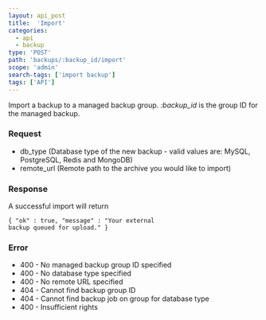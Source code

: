 ```yaml
---
layout: api_post
title:  'Import'
categories:
  - api
  - backup
type: 'POST'
path: 'backups/:backup_id/import'
scope: 'admin'
search-tags: ['import backup']
tags: ['API']
---
```


Import a backup to a managed backup group. <i>:backup_id</i> is the group ID for the managed backup.


### Request

* db\_type (Database type of the new backup - valid values are: MySQL, PostgreSQL, Redis and MongoDB)
* remote\_url (Remote path to the archive you would like to import)

### Response

A successful import will return

<code class="inline-code">{
	"ok" : true,
	"message" : "Your external backup queued for upload."
}</code>

### Error

* 400 - No managed backup group ID specified
* 400 - No database type specified
* 400 - No remote URL specified
* 404 - Cannot find backup group ID
* 404 - Cannot find backup job on group for database type
* 400 - Insufficient rights
